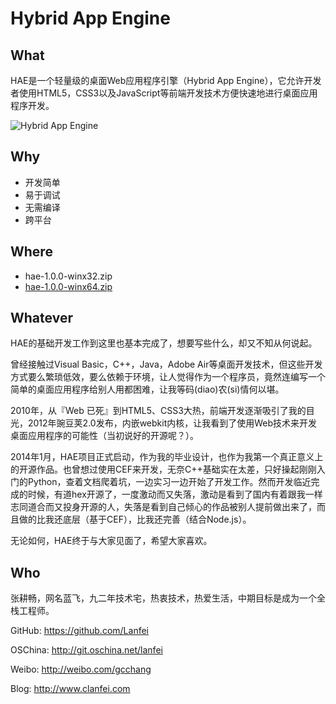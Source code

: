 Hybrid App Engine
===========

What
----

HAE是一个轻量级的桌面Web应用程序引擎（Hybrid App Engine），它允许开发者使用HTML5，CSS3以及JavaScript等前端开发技术方便快速地进行桌面应用程序开发。

![Hybrid App Engine](https://cloud.githubusercontent.com/assets/2156642/3420201/1118b348-fe9c-11e3-98f5-bb572b0c6ec6.png)

Why
---

 - 开发简单
 - 易于调试
 - 无需编译
 - 跨平台

Where
-----

 - hae-1.0.0-winx32.zip
 - [hae-1.0.0-winx64.zip](http://kc.cc/VMUw)
 

Whatever
--------

HAE的基础开发工作到这里也基本完成了，想要写些什么，却又不知从何说起。

曾经接触过Visual Basic，C++，Java，Adobe Air等桌面开发技术，但这些开发方式要么繁琐低效，要么依赖于环境，让人觉得作为一个程序员，竟然连编写一个简单的桌面应用程序给别人用都困难，让我等码(diao)农(si)情何以堪。

2010年，从『Web 已死』到HTML5、CSS3大热，前端开发逐渐吸引了我的目光，2012年豌豆荚2.0发布，内嵌webkit内核，让我看到了使用Web技术来开发桌面应用程序的可能性（当初说好的开源呢？）。

2014年1月，HAE项目正式启动，作为我的毕业设计，也作为我第一个真正意义上的开源作品。也曾想过使用CEF来开发，无奈C++基础实在太差，只好操起刚刚入门的Python，查着文档爬着坑，一边实习一边开始了开发工作。然而开发临近完成的时候，有道hex开源了，一度激动而又失落，激动是看到了国内有着跟我一样志同道合而又投身开源的人，失落是看到自己倾心的作品被别人提前做出来了，而且做的比我还底层（基于CEF），比我还完善（结合Node.js）。

无论如何，HAE终于与大家见面了，希望大家喜欢。

Who
---

张耕畅，网名蓝飞，九二年技术宅，热衷技术，热爱生活，中期目标是成为一个全栈工程师。

GitHub: https://github.com/Lanfei

OSChina: http://git.oschina.net/lanfei

Weibo: http://weibo.com/gcchang

Blog: http://www.clanfei.com
